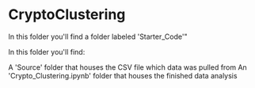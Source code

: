 # CryptoClustering

In this folder you'll find a folder labeled 'Starter_Code'"

In this folder you'll find:

A 'Source' folder that houses the CSV file which data was pulled from
An 'Crypto_Clustering.ipynb' folder that houses the finished data analysis
